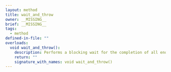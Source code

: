 ```yaml
---
layout: method
title: wait_and_throw
owner: __MISSING__
brief: __MISSING__
tags:
  - method
defined-in-file: ""
overloads:
  void wait_and_throw():
    description: Performs a blocking wait for the completion of all enqueued tasks in the queue. Synchronous errors are reported through C++ exceptions. Asynchronous errors are reported to the async_handler if provided (lost otherwise)
    return: ""
    signature_with_names: void wait_and_throw()
---
```

